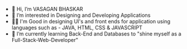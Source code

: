 - 👋 Hi, I’m VASAGAN BHASKAR
- 👀 I’m interested in Designing and Developing Applications
- 👨‍💻 I'm Good in designing UI's and front ends for application using languages such as - JAVA, HTML, CSS & JAVASCRIPT
- 🌱 I’m currently learning Back-End and Databases to "shine myself as a Full-Stack-Web-Developer"


<!---
VASAGAN18/VASAGAN18 is a ✨ special ✨ repository because its `README.md` (this file) appears on your GitHub profile.
You can click the Preview link to take a look at your changes.
--->
